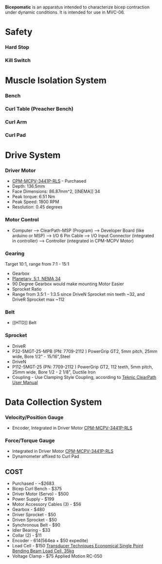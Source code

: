 **Bicepomatic** is an apparatus intended to characterize bicep contraction under dynamic conditions. It is intended for use in MVC-06.

# Safety
### Hard Stop
### Kill Switch

# Muscle Isolation System
### Bench
### Curl Table (Preacher Bench)
### Curl Arm
### Curl Pad

# Drive System
### Driver Motor
* [CPM-MCPV-3441P-RLS](https://www.teknic.com/model-info/CPM-MCPV-3441P-RLS/) - Purchased
 * Depth: 136.5mm
 * Face Dimensions: 86.87mm^2, [[NEMA]] 34
 * Peak torque: 6.51 Nm
 * Peak Speed: 1800 RPM
 * Resolution: 0.45 degrees

### Motor Control
* Computer --> ClearPath-MSP (Program) --> Developer Board (like arduino or MSP) --> I/O 6 Pin Cable --> I/O Input Connector (integrated in controller) --> Controller (integrated in CPM-MCPV Motor)

### Gearing 
Target 10:1, range from 7:1 - 15:1
* Gearbox
 * [Planetary, 5:1, NEMA 34](http://www.automationtechnologiesinc.com/products-page/cnc-gear-box/51-planetary-gearbox-for-automation-systems-4-thousand-rpm)
 * 90 Degree Gearbox would make mounting Motor Easier
* Sprocket Ratio
 * Range from 3.5:1 - 1:3.5 since DriveN Sprocket min teeth ~32, and DriveR Sprocket max ~112

### Belt
* [[HTD]] Belt

### Sprocket
* DriveR
 * P32-5MGT-25-MPB (PN: 7709-2112 ) PowerGrip GT2, 5mm pitch, 25mm wide, Bore 1/2" - 15/16",Steel
* DriveN
 * P112-5MGT-25 (PN: 7709-2112 ) PowerGrip GT2, 112 teeth, 5mm pitch, 25mm wide, Bore 1/2 - 2 1/8", Ductile Iron
 * Coupling - Use Clamping Style Coupling, according to [Teknic ClearPath User Manual](https://www.teknic.com/files/downloads/clearpath_user_manual.pdf)

# Data Collection System
### Velocity/Position Gauge
* Encoder, Integrated in Driver Motor [CPM-MCPV-3441P-RLS](https://www.teknic.com/model-info/CPM-MCPV-3441P-RLS/)

### Force/Torque Gauge
* Integrated in Driver Motor [CPM-MCPV-3441P-RLS](https://www.teknic.com/model-info/CPM-MCPV-3441P-RLS/)
* Dynamometer affixed to Curl Pad

## COST
* Purchased - ~$2683
 * Bicep Curl Bench - $375
 * Driver Motor (Servo) - $500
 * Power Supply - $199
 * Motor Accessory Cables (3) - $56
 * Gearbox - $480
 * Driver Sprocket - $50
 * Driven Sprocket - $50
 * Synchronous Belt - $90
 * Idler Bearing - $33
 * Collar (2) - $11
 * Encoder - $614 ($564ea + $50 expedite)
 * Load Cell - $150 [Transducer Techniques Economical Single Point Bending Beam Load Cell, 35kg](https://www.transducertechniques.com/esp-load-cell.aspx)
 * Voltage Clamp - $75 Applied Motion RC-050